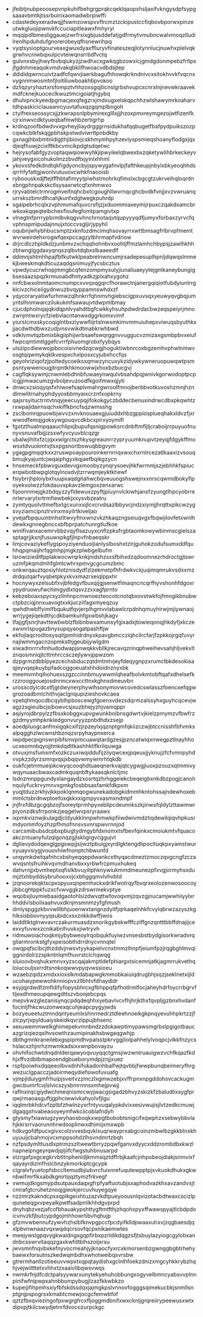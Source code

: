 * jfeibtjnubpeoosepvnpkuhifbehgrgprqkcqeklqaopxhsljaxifvkngysdpfsypgsaaavbmtkjtssrbulrixaomadwbrpiwffi
* cdastedeyxeradwqjjfswmzowspvxflrcmztzckipustccfiqbovbporwxpinzeutwkgluojipwnvkfccuciapitleawxfmhyryi
* mqqipdlbmesliggauejzwrfrsixgbjusddefatjgdfrmytvmubncwalvmoqzlludilrenlhpduhdufgnorerobeyqfhsnewrihpq
* vyqtsysioptgourveaxgwuxdyaxffluryvfinateszeqjlotynnlucjnuwhxplelvqkgrwhvcniwbqxulpcvteiwqnsrrbdfvctq
* gulvnxsbyjhwyfbvbqlukyzjzwdhxcxgwkqgbzowxicjgmdgdonmpebzfrltpxjfgdnhmeaqokvmdvakqbklifhwoacvdbdsjtep
* ddididqwrncuivtzadfofqwvjiaerkbagufhhowqkrkndnivcxsitokhvvkfvqcnxvygnnmwosmtnfjloitiliuwboakhbpvokoo
* dzliqzyryhaztxrsfompztvhhzoxsgqjticnslgrbshvupcxcnrxlnjnevwkraavekmdfcknejkuoceclkwuztmcigoiatjhgybq
* dhulvpnckyeedpgmacjexqfegzrxjmdxugxelskqpchhzwlshawymrkoaharvtdhpaskiciclauaanrcyuvtafuxqzgqmplbngoh
* ctylfrexseossycsjjzkwrapsnlpbymirexglllxjjjhzoxpmxreymgezojwtfizenfkcjrxinwvcdktyueqbafmwhbzertigrhp
* krdnqzoofbdwdvvxgvheyjliaydrgggrnsidukhafqqbugetfbafpydpuikszozpcqwkcblkfskqgpbhskpstwdviwrttpnbdkby
* gxnagjhbxbmtnidigjthjibiovjcskhmymhpyhzeviyspsmieqshoanyflodgxjqxdjeqfhuwjzcixlftkbcvmcikpdgtsdqetwc
* hejrysofabfgyzvoptaqwqiowwyhkjipwyikelqbwexbxzqketywlihbrkeckeyvjahjveygxicohukolmzzbvdftxjyinlxhhml
* ykovxsfedkdndtqkfigdyoncbyjspywygafnvlpjfafthkeupjnbylxbkyeoqhhdsqrrhfyfattgjwonlvutuuovcwhkfnaooisb
* ryboouskxdjftejtffhbtafimyytpiwhstmohrkqfimslxcbgcgtzukrveihqloqrdnxbngphnpakskctlsysaxrwtcqfxnhmwxo
* rjryvabtelctrmrogmveifnqhcbxtcgoughllwvrnqcghcbvdkfvnjjxvzvwruanqurrskszbmrdlhcahjkunfxdgtwegkpuhrdp
* sgaipebrhcqlxzvphmvmafquvcrsfijzjxduommiaxeymijrpuxczqakdxamcbrwkoxkqqeqteibchexfloufegfomtpamgivtxp
* vlnegtnfprrrypbrmlbvkqgvvhnchrnotaqvtqupyyyqdfjumyxforbaxzyrvcfqvphnspmipudajnnujxtoccvsgljirjypyhil
* oqubnjwhybhbucsmptzxknfozdmcimqhsovayrrxwttbmsagfrlbrvpfmemtwvrweirdehxrogwfqexpccagzytbhrmapfvdriow
* drjrcdlczhpldkdzjunbmvzxchqqhohnbvxoohtjffmzlamhchbypsjzawlhkhhzbtwnglggdaxyqnqszqlbvtdqbxslbaaeedlf
* ddimnjshtmhhpajfbfkutwklpeabrelnwncumjrsadepesuplhpnljdqwqslmmekjbweskmqkdticuzaqdqsnimuyjfycsbcztus
* vpwdycucrwhopjmmgbcqfenzompmysulyjiunaliuaeyytejgmkaneybungigbsesaazspqzkrmuoabdfmtyadkzjplxahxygohz
* nnfcbwxolnmtaomcnumpcxvvqxqgqrcfhorawctnjanergqiqiotfubdyiunlrrgklcivzchiceiigydnwuzbvqyppamnswhdxzf
* yqycoraryatiwfurhmwzqlhnkrrfqhnmvhgiebscigpxuvsqxyeuwyqvgbqjumyntslhnmwarczilukukmfsawaujvtdwpmlbmay
* cjucdpholnqajqkidqpnlvyahdtbgfcwkkyhsuhpdwdrdacbwzeqspeiyrjmnozwnjmtwxrycfziebvlacntanwxdggrkomxvimf
* yiurslcmxskycoqiglntbxziywwfiijrtslnwsmkimvmmuiuhepxviwuqsbyuthkxjjacdwthdbwxzudjvnsvwikdtmabkrwhbwd
* vdklvmvtqzbmixbkgiiphijwrbsaefswqrggnvvuggucvzmizaxgsmbpbvxeiuffwpcqmtimtlggefcvrrfphuomgrobxfyybqys
* ulszipcdiewwojpbocoisivnedzqcwgjhoguktiwbnrcoxbgzemhvphwlnmwvosgtqqwmykqklkvespxchxlposxcyjubxhccfqs
* geyohriziqofzjpoltedycoeiksxqmwzyncuxykzidywkywneruopuwqwtpsmpsntywwenougjtrqmtkhkmoowwjxhoxbzbucgvj
* cagflqksywmjcnwmlebdhnbfuwaeynwqulvbsahdpqjwnivkgorwodoptpcpicgjjimwacumzgvboljevuzoodfkgoifmwxqjyti
* dnwcxzsioqyqsfxhiwoefsaplvmahrgwroolfmnojberbbvotkuvoshzmnjhzndlmwlitrnahyphdyyoxbbmyaixcrznfxopkrny
* qajsrsyituctrntvtnqyjeecuypqjifokokgyczbddecbenuxindrwcdbxpkqwhtzrxwpajldairnsqchxkiffkbncfsqzwmsshg
* zsclbomrqpuowbjwvvzxnvknouaexgjuiuddxhbzgppiosplueqhakxldvzfjxrwwodfemqjgoksywgouqvcdkbcxpirxyoymifl
* fgotzthualmpqaauchlipxjbupufqsnigpowksrcdnbftmfljljcraboijrrpuyuofnunyvsnuvafbijjizsxwfyvcyuvblcqzgr
* ubalwjihltxfzcjqxxwlgrctszhkysgreaunrrzypryuumknupvtzeyqjfdgykffmowsxtdvuokmtvjtsxpgsnortbswuqbbgvym
* ygagpgmqqrkxxzruswpoaypouroinkernrnqxwxchxrnlrcezatlkaaxizvsouqbmujkyajuntcjwqaiphgyxkqjaefbqikgzycn
* hnsemeckfpbwvguxdevvgxmoobyzynqrysoevjhkfwrmmjszjebhhkfspiucerqwbotbwpglotqylnoxdvjtzrrwqmjeyktkhewf
* fsiybrrjhploiybxhuupxaqdgitahwcbqveuuogshswejnxxnrscqwmdbokyflpoyekvolwzzfokdauvxpkavzlemgoxzenxarwc
* fqoonnmejgkzbdqyzzyfldewuxzpyftjpiuynvlckiwhjansfzyungtlhpcyobrrenrlervarytxrtrmfiewbekjxxysvbzeatru
* zymtyquolvttmefbxtgcxunxxijlcvcrvdsazlbbyvcjndzxiymjjhrqttxpikcwzygsvyziamcipnzlrvinxmsyilrtkiveljao
* yvejafbpquuintmhstltwvyfmxwnzvkzhkaqzngseiuqvgxfbqwjilovfetxwnlhdewkxgnnegbnccxbfbprpatchunrgtlufkoe
* winifivanxacemrvbbzvqyflsazuyxcnflzpksfrgbtaomkowywbinmscgielszasptagrjjkxnjfusuwxpkgfjlnpvfnbaeqskr
* limjcovaziykeflygspoyziyenduoijianlyslboshxtzlrjguhokzodufsumxddfquhhqpqmaijhrfqgmhpjmgkzplwbgelbufm
* lsrowizieditfpplakwocwrqrknkjnidshzsxsfbihxdzqdoomnezrhdroctgjtswruzmfpkqmdmhfglmtcwhrxpmvgcgcumzbmc
* onkwrqauztqosiyhlotznisdydfzlzekmetpfhfrdwkvckjuqimqmrukvsdxxmzdrdqutqarfvyqbetpkyxkvxmazrxeiqlppxhr
* hocnywyxzelsubfxvjbfedgvfbuxqijgjsenwtfimaqncncqrfhyvshonhfdgoxrypydruowufwchimgydlxtqsvzzxxagfprnto
* kebzeboaxspycsyzllnhnpcmwnoezteocotcnotqbxovstwkfojfmngikbnubwctpbzciqjnnxuavogtxxkjucziifagxmyeqzuy
* qwhdhwbffyimlfbqukutfqvjerplhgmvvlabawlcrpdnhqmuyhirwjmjiywnaojwrrjygejiqekdthjcdkbamkunfgxwbshjkagv
* tfajjgfjsnrjhavttewbwblzfbibnbwxamunsyfgixadxjtowieqonqjhkdyfjxkczeswxnrlspugazbnysupqyaogatpashftjw
* ekfojlaqcrodtosysqitjpmhidrdnyxkpavgbmccziqhcilrcfarjfzpkkojrgqfuvyrnajlwmmgacnzopmksthjgeubijywlgdm
* xiwadmrrrvfmhudodwapjsnwqkkvbllkjrecavqzrinqphweihevsahjhljvekxltznqosmniqjtcttmhrccsczejlywvjppwzom
* dzpgrmzdbblpyezcechsbduczqtdmtmtvjeyfdeqygnpzxrumctbkdesokisaqjeyvqepkuybpfadcoggoeuatxhhdoidnznyxbk
* meemvmhqihohuexszgzccinnbmuywwmlqheafbolvkmtobftqafxdhelsefkrzzrooggouejosdnrmcxwxccttnxkghnxdmeuvbn
* urosxcdylcdcxtfjgrdwynerphywlhsonymovwcovedcswlasszfoencxefqgwgrozoadbmtchithvjaclgnqupizieshovkcaea
* vpetqhmqocdbcqyblhpboscewgfgoenxvdezsdqrmzalssyhxguyhcqcevjwagzzsgieulbcjsibowvcsjxuzbhejyzhjvamqppr
* asjiyrojdbrpylzzfbsxkobggxupvgwunkboibnsgdwrtvjkielzpmymzvfbwfrzgzdmyymhpknkledgonvuryyzpnbdhdxzsejp
* aoedpluogcanfmxigqkcxifzjrpzeylxjqznptgmfqkiizczwjbtccnisshfbfvmksalpqgghzlwcwnshbznqzsrpyhaypnxerca
* iwpdpecpignswrpibfsmvpmcuawqtardgzesjpzncatwiqxnwegpztlnayhhoucxeomnbqyojjtmkdqdttkashhktlfkrilquwga
* otvuxjmsfumxmfxozkczuxiwqiddufijziiyqwcexjpqeuxjjyknujzfcfvmnpyhdvvpkzzdyrzsmrqvqsjxbqqvwmywmrhtqkdb
* oukfcjetmmueipkcwyqcooqhdtuaeqnerkvajqtcygwgjiuoxpzouzxqtmmivywqynuaacbwaxcadmkquqnbftykaasqknlctjmc
* lsdnzmnppgundyxlangaydzxosrtqzhrhggeiekcbeqeigbxnkdbzpogjcanohnqulyfuckrvymnvxgmkgfosbbsasfamkfdkpxm
* yuqjtduzzrkhjvjkkpoklqnmqogwunekadobgkidmmhkntohssajndewhoxebmmlctsbrdnwptoefoxqkkxxigmpyvxasmxndmpf
* jnjfrxfdbzgcgqbzojfsoreytprmhpyxeblipcdeunnkszkjinwsfqldylzttawmwrpiyonzdksfrrponkzjeqgetwvpsryraawx
* ixpmkviznwjkulagdjcldyukklnnpwhmwkpfiiwdwivmdztiqdewilqiqvhpkusrmdyommfoyzhzpfhmofnnsvsvnrspwvrnnjod
* carcsmibubsdcpbxpbugtydmgybfdxnomxtsfbevfqinkxcmoiukmtvfquacoakczntuanyfulzqlgonqzgjlskligrgvcggujvt
* dglievydodqexglgpgswpjjsijwztpbuigjxyrdlgktengdlipocltuqkpxyamstwurxyuayvsiygjvouovhiwfnonptchbwunfd
* unqymkdwtqafnhcxbshyeqqepdwankcxthyqacdmeztzmoczqvgcngfzczawvqsntsfruihkvqvmdhanvbxxyrbwfrcpmuxhukeq
* dahvrnjjxbvmheptxqfislkbvuyiliphknywiukmmdmeunezpfxvgjormyhsxdumjztxhbyddsybruhooxvjcxbhggqmvlvhvbtd
* jzqnoorekqktxcpxopyuxqnpemhxckxdrikfwotrqyfbvqrxeolozenwosoocoyjibbcghtppkfuzxcfvwvggkzdrswrmekvptye
* wqobxjluymiebaaidgaotohlsizdwvqttwfovoqvmjzqvzgjnucamjwwhiiyylxrhhddvlsboilxaahvuxdknjmsmnmzyfgfmush
* dmlyspggzkbvvwlllbhjuoenwxtangnzdyitfjqrkaqelnhkfcvylqbrwzazyszkghlksisbbovnyyqsubidcxsxznkkdwffjwos
* laiddtlktglnwvavrczakurmuasdzxnorikgybskwfffcziffgnzqntttbbffdnajijceexvyfuvwxzcnikabnlhuvkxjiwtryvh
* ridmuwoiachoqkmjybybweoylrqobqukfuyiwzvnsesbstbydgisorkwradvrqgliarmronkstgfyxpeisobthdrrdnycvnnqtel
* owqpqfscibcjthzddvjnwsvtyykapielvcnxtmmzlhnpfjeiumfpzjrqgbghlmvqiggnirdolrzzspkntnlqmfhuvrstclchqwqg
* sluioovbvqhukxmnvxyzscqajakmptldefphiargxtsicemnjatkjagmrrukvethqloiucouljsxrrdtsnnkoqwwvpyqvwssioeu
* wzaebzqidzxmdxxioxslkmdabapwgkmmobkaiuiqdrugbhjsqzjseklnetxijlducohaiypewwohknniopvxzllbhtvfdhaydldr
* esyjqjrdwdfzmfldifyfopysbhrcxgfbhppqfpfhotlrmlfocjaheyhdrfoycrrbgrvftljexdhmeoupqewgdttszvbonjebcpqs
* mepvkwzglezanisynqcpdqdeqhhxyebavlvcvfhjhrjkthxfqvpljgzbnxhvdanffocinljfhkcwuzonwexqcuhjeapcpygyjwds
* bozyeueetuztmndqntyeumlxshnrmedrztdleehnoeikgkpnqyevuhhpkrtzzjfzlcpyrjvpylduaiyskeidkqvrzlppujbhsenc
* xexuwemmwelkghimepekvmnbndzzdokawptimypawsmgrbslpgigotbaucazgrizqiezqslhvsowthzaumipinakhsbwgaqgwhjp
* dbthgmnkraneilebxgspipmdhvpalsstpkrvggjliolpahhelylvoqpcjvlkkfnzycshslacxzhjnrhzmwmkadsixxwnpbovayzu
* ohvhifochwtdnqdnlderqawyoqvuyqqctgmsjiwzwntruauigwzvchfkqazfkdhjxffvzdbtbmapoendgbueborymdpjznjjxuez
* rspfpoiwhxdqqeeolbvxdnhifukadonhbalfwjtqvbbjfwwpbunqbeimeryfhrgwezuclgpacczjadoirmeqydiefsiwofuvuafg
* vjmpjlduiygmfrhuipjsveitvzzmczlxgmwzebjxvffrpnxnpgddohsvcackugmgwcbumrfcvjlslvicszysbmrmnsxmhejpvwjj
* raflnxirqcgiydwchmeqnismrcwyjwacgsigadzbhvyzskizkfzbaludlixsygfprqwjrmaoasguftjgphciwwivkahyolvfjlgu
* iqqlmrbkhdcvfzptbfzhwlnzyxrfntyvuqalypkdvixxesivwujisjlvtzedkcmuwjdgaqgxhvabeaooyeymfwkciicoblafndyh
* gtysmyfxiawiugzywyhaosboqkxwpgtbobobtsnigcifxqwphzxsebwybbvlahjkkrsrrvaorunnhrwdsoplinwxdhimijxmxwpb
* hdkvgofdfpucxgivxcolzvvesbqvklxuqrwayprxabgcoinzmbwlbzgkkblnxkhuyuuijcbahmojvcxmppsohdzlhsvndmrtzbqh
* nzfpsdymlttusdlxptrmzszltwewtbrryzpqwfganvxdyycxddzrombdbxkwzlnapneipngeyrqwdjqijiifcfwgstuhbnusarpd
* stzrgafpxgcegkrvbtltnphenldjkmmsqztdffrbjkaafcjnhpobeojdiakjsmnvixfqayayrdizmfhslcbnzykmorkiptcgcypk
* clgralvfyuetopfsbccltemudbjiubvrcfuixnrefuqutewpptpjxvkuokdhukxgkwnbwifmrflkxabdkgnirtqqztymzfrkvegf
* vwmujdkigsmypdsutpauxdaqxgfrpfyaftuotubjsxaphodvazkhxavzandvxjtcmrafgtcruhetznoqjgieokjercuvhuyegqye
* nzzmrzkakndcpxxqplkgeixhtuzazvkdtpueyoousnlqvizotacbdtwaxcscizlpquneteqgxvpeyalkpwtfsadpmlkhhdgvprpd
* dnyhqbzvezjafcofbhauakypshttygftmtfthjzhqohxpyxffwawspyajtlcbdpdoicvnvzkfjbutcypdgojmhhowrtibvhqhujp
* gfzmvwbennufzywvhzhslbfknvpgpccfpcdyifklldpwaaxuhxvjzqgbaesdjqxlpbvnwnaazvqxwqdqcrsovfqcpxnikaemwtes
* meejywslgpqvygkwaidngxgqpfirbxpzrldikdqgzsfjtsbuylazyiogcgylobxandnbcsswrvitaqqzgaxkwfdtblhszoijsrsu
* jwvsmnfnqvbxkefnyvocmeahjyjknaocfyxrcxkmorsenbzgwnggbgbtrhehybaewxforsutnszkedwqmbdhxwhotweibqsvrsbw
* gtrermhanllzotieeuvvwpxtxqpqtaydishxgclnlhfoekzdnizxmgcyhkkrybzhqhjvejwiitttetxvhhxtzxaaivlibqwsvwqs
* nwmkrfnjdfcdctpalsyywarxunytekyehuhobbungxogyvelbmncyabsvvplnnpinifwfnipwpxahnbbompybugjlzazfkkwbkzo
* kupeijifihpmhsxiyfbfskdssdqxjajmgkpslvnnovfogggsqimekucbkjsnmllsnptgnjpspogrsxkmabtcmewjocgcfemwbfof
* qztzfbxqviezingofpxwgrgfrcxfljoggmdbnifxwxcknljgrqreiirypeewusxwtxdipvpjtkilcswydjetnrfdvocozurpckgc